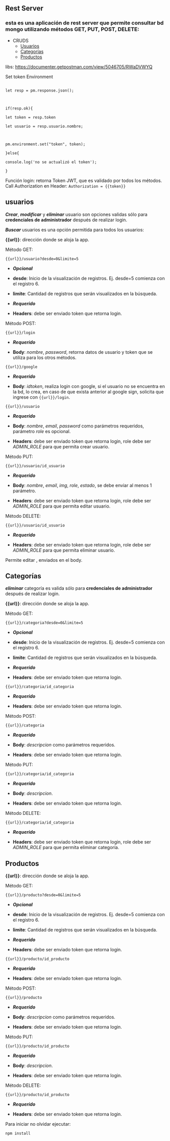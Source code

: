 
## Rest Server

  

### esta es una aplicación de rest server que permite consultar bd mongo utilizando métodos GET, PUT, POST, DELETE:
* CRUDS
     * [Usuarios](#usuarios)
     * [Categorías](#categorias)
     * [Productos](#productos)
  

libs: https://documenter.getpostman.com/view/5046705/RWaDVWYQ

  

Set token Environment

```

let resp = pm.response.json();

  

if(resp.ok){

let token = resp.token

let usuario = resp.usuario.nombre;

  

pm.environment.set("token", token);

}else{

console.log('no se actualizó el token');

}

```

Función login: retorna Token JWT, que es validado por todos los métodos.
Call Authorization en Header: `Authorization = {{token}}`

  
## usuarios
**_Crear_**, **_modificar_** y **_eliminar_** usuario son opciones validas sólo para **credenciales de administrador** después de realizar login.

  

**_Buscar_** usuarios es una opción permitida para todos los usuarios:

  

**{{url}}**: dirección donde se aloja la app.

Método GET:

`{{url}}/usuario?desde=0&limite=5`

*  **_Opcional_**

*  **desde**: Inicio de la visualización de registros. Ej. desde=5 comienza con el registro 6.

*  **limite**: Cantidad de registros que serán visualizados en la búsqueda.

*  **_Requerido_**

*  **Headers**: debe ser enviado token que retorna login.

  

Método POST:

`{{url}}/login`

*  **_Requerido_**

*  **Body**: *nombre*, *password*, retorna datos de usuario y token que se utiliza para los otros métodos.

  

`{{url}}/google`

*  **_Requerido_**

*  **Body**: *idtoken*, realiza login con google, si el usuario no se encuentra en la bd, lo crea, en caso de que exista anterior al google sign, solicita que ingrese con `{{url}}/login`.

`{{url}}/usuario`

*  **_Requerido_**

*  **Body**: *nombre*, *email*, *password* como parámetros requeridos, parámetro *role* es opcional.

*  **Headers**: debe ser enviado token que retorna login, role debe ser *ADMIN_ROLE* para que permita crear usuario.

  

Método PUT:

`{{url}}/usuario/id_usuario`

*  **_Requerido_**

*  **Body**: *nombre*, *email*, *img*, *role*, *estado*, se debe enviar al menos 1 parámetro.

*  **Headers**: debe ser enviado token que retorna login, role debe ser *ADMIN_ROLE* para que permita editar usuario.

  

Método DELETE:

`{{url}}/usuario/id_usuario`

*  **_Requerido_**

*  **Headers**: debe ser enviado token que retorna login, role debe ser *ADMIN_ROLE* para que permita eliminar usuario.

Permite editar , enviados en el body.

  ## Categorías
**_eliminar_** categoría es valida sólo para **credenciales de administrador** después de realizar login.

**{{url}}**: dirección donde se aloja la app.

Método GET:

`{{url}}/categoria?desde=0&limite=5`

*  **_Opcional_**

*  **desde**: Inicio de la visualización de registros. Ej. desde=5 comienza con el registro 6.

*  **limite**: Cantidad de registros que serán visualizados en la búsqueda.

*  **_Requerido_**

*  **Headers**: debe ser enviado token que retorna login.

`{{url}}/categoria/id_categoria`

*  **_Requerido_**

*  **Headers**: debe ser enviado token que retorna login.

Método POST:

`{{url}}/categoria`

*  **_Requerido_**

*  **Body**: *descripcion* como parámetros requeridos.

*  **Headers**: debe ser enviado token que retorna login.

Método PUT:

`{{url}}/categoria/id_categoria`

*  **_Requerido_**

*  **Body**: *descripcion*.

*  **Headers**: debe ser enviado token que retorna login.
  
Método DELETE:

`{{url}}/categoria/id_categoria`

*  **_Requerido_**

*  **Headers**: debe ser enviado token que retorna login, role debe ser *ADMIN_ROLE* para que permita eliminar categoría.

## Productos

**{{url}}**: dirección donde se aloja la app.

Método GET:

`{{url}}/producto?desde=0&limite=5`

*  **_Opcional_**

*  **desde**: Inicio de la visualización de registros. Ej. desde=5 comienza con el registro 6.

*  **limite**: Cantidad de registros que serán visualizados en la búsqueda.

*  **_Requerido_**

*  **Headers**: debe ser enviado token que retorna login.

`{{url}}/producto/id_producto`

*  **_Requerido_**

*  **Headers**: debe ser enviado token que retorna login.

Método POST:

`{{url}}/producto`

*  **_Requerido_**

*  **Body**: *descripcion* como parámetros requeridos.

*  **Headers**: debe ser enviado token que retorna login.

Método PUT:

`{{url}}/producto/id_producto`

*  **_Requerido_**

*  **Body**: *descripcion*.

*  **Headers**: debe ser enviado token que retorna login.
  
Método DELETE:

`{{url}}/producto/id_producto`

*  **_Requerido_**

*  **Headers**: debe ser enviado token que retorna login.



Para iniciar no olvidar ejecutar:

```npm install```

